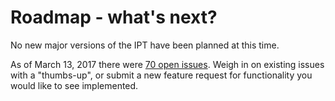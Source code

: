 # Roadmap - what's next?

No new major versions of the IPT have been planned at this time.

As of March 13, 2017 there were [70 open issues](https://github.com/gbif/ipt/issues "Link to open IPT issues"). Weigh in on existing issues with a "thumbs-up", or submit a new feature request for functionality you would like to see implemented.